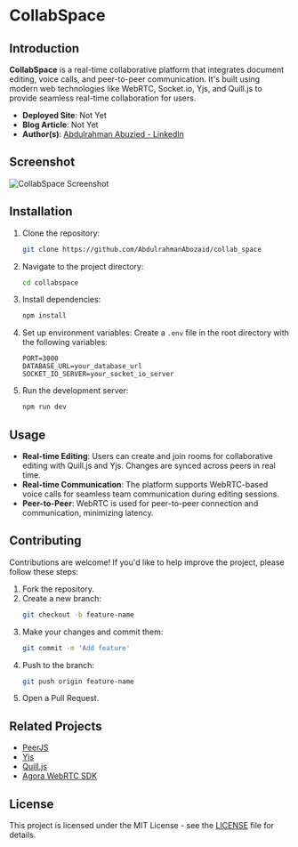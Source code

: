 # CollabSpace

## Introduction

**CollabSpace** is a real-time collaborative platform that integrates document editing, voice calls, and peer-to-peer communication. It's built using modern web technologies like WebRTC, Socket.io, Yjs, and Quill.js to provide seamless real-time collaboration for users.

- **Deployed Site**: Not Yet
- **Blog Article**: Not Yet
- **Author(s)**: [Abdulrahman Abuzied - LinkedIn](https://www.linkedin.com/in/abdulrahman-abuzeid-a5a347231/)

## Screenshot

![CollabSpace Screenshot](https://drive.google.com/file/d/1swRHIEVdcD8oJ7N7yOjl9qQKgvG8rRMp/view?usp=sharing)

## Installation

1. Clone the repository:
   ```bash
   git clone https://github.com/AbdulrahmanAbozaid/collab_space
   ```
2. Navigate to the project directory:
   ```bash
   cd collabspace
   ```
3. Install dependencies:
   ```bash
   npm install
   ```
4. Set up environment variables:
   Create a `.env` file in the root directory with the following variables:

   ```env
   PORT=3000
   DATABASE_URL=your_database_url
   SOCKET_IO_SERVER=your_socket_io_server
   ```

5. Run the development server:
   ```bash
   npm run dev
   ```

## Usage

- **Real-time Editing**: Users can create and join rooms for collaborative editing with Quill.js and Yjs. Changes are synced across peers in real time.
- **Real-time Communication**: The platform supports WebRTC-based voice calls for seamless team communication during editing sessions.
- **Peer-to-Peer**: WebRTC is used for peer-to-peer connection and communication, minimizing latency.

## Contributing

Contributions are welcome! If you'd like to help improve the project, please follow these steps:

1. Fork the repository.
2. Create a new branch:
   ```bash
   git checkout -b feature-name
   ```
3. Make your changes and commit them:
   ```bash
   git commit -m 'Add feature'
   ```
4. Push to the branch:
   ```bash
   git push origin feature-name
   ```
5. Open a Pull Request.

## Related Projects

- [PeerJS](https://peerjs.com/)
- [Yjs](https://yjs.dev/)
- [Quill.js](https://quilljs.com/)
- [Agora WebRTC SDK](https://www.agora.io/en/products/webrtc/)

## License

This project is licensed under the MIT License - see the [LICENSE](LICENSE) file for details.
